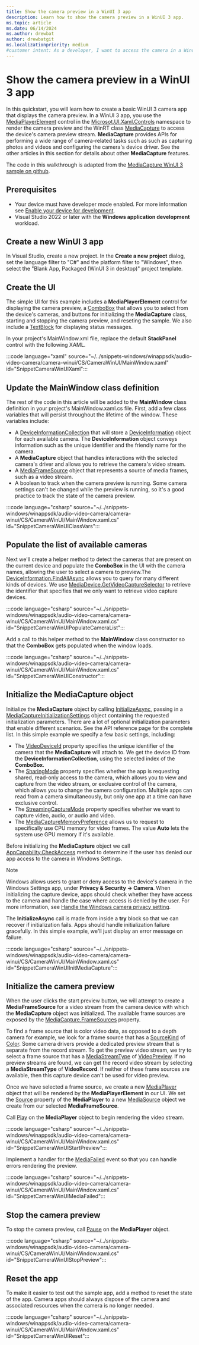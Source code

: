 ```yaml
---
title: Show the camera preview in a WinUI 3 app
description: Learn how to show the camera preview in a WinUI 3 app. 
ms.topic: article
ms.date: 06/14/2024
ms.author: drewbat
author: drewbatgit
ms.localizationpriority: medium
#customer intent: As a developer, I want to access the camera in a Windows app using WinUI 3.
---
```


# Show the camera preview in a WinUI 3 app

In this quickstart, you will learn how to create a basic WinUI 3 camera app that displays the camera preview. In a WinUI 3 app, you use the [MediaPlayerElement](/windows/windows-app-sdk/api/winrt/microsoft.ui.xaml.controls.mediaplayerelement) control in the [Microsot.UI.Xaml.Controls](/windows/windows-app-sdk/api/winrt/microsoft.ui.xaml.controls) namespace to render the camera preview and the WinRT class [MediaCapture](/uwp/api/windows.media.capture.mediacapture) to access the device's camera preview stream. **MediaCapture** provides APIs for performing a wide range of camera-related tasks such as such as capturing photos and videos and configuring the camera's device driver. See the other articles in this section for details about other **MediaCapture** features.

The code in this walkthrough is adapted from the [MediaCapture WinUI 3 sample on github](https://github.com/microsoft/Windows-Camera/tree/master/Samples/MediaCaptureWinUI3). 


## Prerequisites

- Your device must have developer mode enabled. For more information see [Enable your device for development](/windows/apps/get-started/enable-your-device-for-development).
- Visual Studio 2022 or later with the **Windows application development** workload. 

## Create a new WinUI 3 app

In Visual Studio, create a new project. In the **Create a new project** dialog, set the language filter to "C#" and the platform filter to "Windows", then select the "Blank App, Packaged (WinUI 3 in desktop)" project template.


## Create the UI

The simple UI for this example includes a **MediaPlayerElement** control for displaying the camera preview, a [ComboBox](/windows/windows-app-sdk/api/winrt/microsoft.ui.xaml.controls.combobox) that allows you to select from the device's cameras, and buttons for initializing the **MediaCapture** class, starting and stopping the camera preview, and reseting the sample. We also include a [TextBlock](/windows/windows-app-sdk/api/winrt/microsoft.ui.xaml.controls.textblock) for displaying status messages.

In your project's MainWindow.xml file, replace the default **StackPanel** control with the following XAML.

:::code language="xaml" source="~/../snippets-windows/winappsdk/audio-video-camera/camera-winui/CS/CameraWinUI/MainWindow.xaml" id="SnippetCameraWinUIXaml":::


## Update the MainWindow class definition

The rest of the code in this article will be added to the **MainWindow** class definition in your project's MainWindow.xaml.cs file. First, add a few class variables that will persist throughout the lifetime of the window. These variables include:

- A [DeviceInformationCollection](/uwp/api/windows.devices.enumeration.deviceinformationcollection) that will store a [DeviceInformation](/uwp/api/windows.devices.enumeration.deviceinformation) object for each available camera. The **DeviceInformation** object conveys information such as the unique identifier and the friendly name for the camera.
- A **MediaCapture** object that handles interactions with the selected camera's driver and allows you to retrieve the camera's video stream.
- A [MediaFrameSource](/uwp/api/windows.media.capture.frames.mediaframesource) object that represents a source of media frames, such as a video stream.
- A boolean to track when the camera preview is running. Some camera settings can't be changed while the preview is running, so it's a good practice to track the state of the camera preview.

:::code language="csharp" source="~/../snippets-windows/winappsdk/audio-video-camera/camera-winui/CS/CameraWinUI/MainWindow.xaml.cs" id="SnippetCameraWinUIClassVars":::


## Populate the list of available cameras

Next we'll create a helper method to detect the cameras that are present on the current device and populate the **ComboBox** in the UI with the camera names, allowing the user to select a camera to preview.The [DeviceInformation.FindAllAsync](/uwp/api/windows.devices.enumeration.deviceinformation.findallasync) allows you to query for many different kinds of devices. We use [MediaDevice.GetVideoCaptureSelector](/uwp/api/windows.media.devices.mediadevice.getvideocaptureselector) to retrieve the identifier that specifies that we only want to retrieve video capture devices.

:::code language="csharp" source="~/../snippets-windows/winappsdk/audio-video-camera/camera-winui/CS/CameraWinUI/MainWindow.xaml.cs" id="SnippetCameraWinUIPopulateCameraList":::

Add a call to this helper method to the **MainWindow** class constructor so that the **ComboBox** gets populated when the window loads.

:::code language="csharp" source="~/../snippets-windows/winappsdk/audio-video-camera/camera-winui/CS/CameraWinUI/MainWindow.xaml.cs" id="SnippetCameraWinUIConstructor":::


## Initialize the MediaCapture object 

Initialize the **MediaCapture** object by calling [InitializeAsync](/uwp/api/windows.media.capture.mediacapture.initializeasync), passing in a [MediaCaptureInitializationSettings](/uwp/api/windows.media.capture.mediacaptureinitializationsettings) object containing the requested initialization parameters. There are a lot of optional initialization parameters that enable different scenarios. See the API reference page for the complete list. In this simple example we specify a few basic settings, including:

- The [VideoDeviceId](/uwp/api/windows.media.capture.mediacaptureinitializationsettings.videodeviceid) property specifies the unique identifier of the camera that the **MediaCapture** will attach to. We get the device ID from the **DeviceInformationCollection**, using the selected index of the **ComboBox**.
- The [SharingMode](/uwp/api/windows.media.capture.mediacaptureinitializationsettings.sharingmode) property specifies whether the app is requesting shared, read-only access to the camera, which allows you to view and capture from the video stream, or exclusive control of the camera, which allows you to change the camera configuration. Multiple apps can read from a camera simultaneously, but only one app at a time can have exclusive control.
- The [StreamingCaptureMode](/uwp/api/windows.media.capture.mediacaptureinitializationsettings.streamingcapturemode) property specifies whether we want to capture video, audio, or audio and video.
- The [MediaCaptureMemoryPreference](/uwp/api/windows.media.capture.mediacaptureinitializationsettings.memorypreference) allows us to request to specifically use CPU memory for video frames. The value **Auto** lets the system use GPU memory if it's available.

Before initializing the **MediaCapture** object we call [AppCapability.CheckAccess](/uwp/api/windows.security.authorization.appcapabilityaccess.appcapability.checkaccess) method to determine if the user has denied our app access to the camera in Windows Settings.

> [!NOTE]
> Windows allows users to grant or deny access to the device's camera in the Windows Settings app, under **Privacy & Security -> Camera**. When initializing the capture device, apps should check whether they have access to the camera and handle the case where access is denied by the user. For more information, see [Handle the Windows camera privacy setting](/windows/uwp/audio-video-camera/camera-privacy-setting).

The **InitializeAsync** call is made from inside a **try** block so that we can recover if initialization fails. Apps should handle initialization failure gracefully. In this simple example, we'll just display an error message on failure.

:::code language="csharp" source="~/../snippets-windows/winappsdk/audio-video-camera/camera-winui/CS/CameraWinUI/MainWindow.xaml.cs" id="SnippetCameraWinUIInitMediaCapture":::

## Initialize the camera preview

When the user clicks the start preview button, we will attempt to create a **MediaFrameSource** for a video stream from the camera device with which the **MediaCapture** object was initialized. The available frame sources are exposed by the [MediaCapture.FrameSources](/uwp/api/windows.media.capture.mediacapture.framesources) property.

 To find a frame source that is color video data, as opposed to a depth camera for example, we look for a frame source that has a [SourceKind](/uwp/api/windows.media.capture.frames.mediaframesourceinfo.sourcekind) of [Color](/uwp/api/windows.media.capture.frames.mediaframesourcekind). Some camera drivers provide a dedicated preview stream that is separate from the record stream. To get the preview video stream, we try to select a frame source that has a [MediaStreamType](/uwp/api/windows.media.capture.frames.mediaframesourceinfo.mediastreamtype) of [VideoPreview](/uwp/api/windows.media.capture.mediastreamtype). If no preview streams are found, we can get the record video stream by selecting a **MediaStreamType** of **VideoRecord**. If neither of these frame sources are available, then this capture device can't be used for video preview.

Once we have selected a frame source, we create a new [MediaPlayer](/uwp/api/windows.media.playback.mediaplayer) object that will be rendered by the **MediaPlayerElement** in our UI. We set the [Source](/uwp/api/windows.media.playback.mediaplayer.source) property of the **MediaPlayer** to a new [MediaSource](/uwp/api/windows.media.core.mediasource) object we create from our selected **MediaFrameSource**.

Call [Play](/uwp/api/windows.media.playback.mediaplayer.play) on the **MediaPlayer** object to begin rendering the video stream.

:::code language="csharp" source="~/../snippets-windows/winappsdk/audio-video-camera/camera-winui/CS/CameraWinUI/MainWindow.xaml.cs" id="SnippetCameraWinUIStartPreview":::

Implement a handler for the [MediaFailed](/uwp/api/windows.media.playback.mediaplayer.mediafailed) event so that you can handle errors rendering the preview.

:::code language="csharp" source="~/../snippets-windows/winappsdk/audio-video-camera/camera-winui/CS/CameraWinUI/MainWindow.xaml.cs" id="SnippetCameraWinUIMediaFailed":::

## Stop the camera preview

To stop the camera preview, call [Pause](/uwp/api/windows.media.playback.mediaplayer.pause) on the **MediaPlayer** object.

:::code language="csharp" source="~/../snippets-windows/winappsdk/audio-video-camera/camera-winui/CS/CameraWinUI/MainWindow.xaml.cs" id="SnippetCameraWinUIStopPreview":::


## Reset the app

To make it easier to test out the sample app, add a method to reset the state of the app. Camera apps should always dispose of the camera and associated resources when the camera is no longer needed.

:::code language="csharp" source="~/../snippets-windows/winappsdk/audio-video-camera/camera-winui/CS/CameraWinUI/MainWindow.xaml.cs" id="SnippetCameraWinUIReset":::
